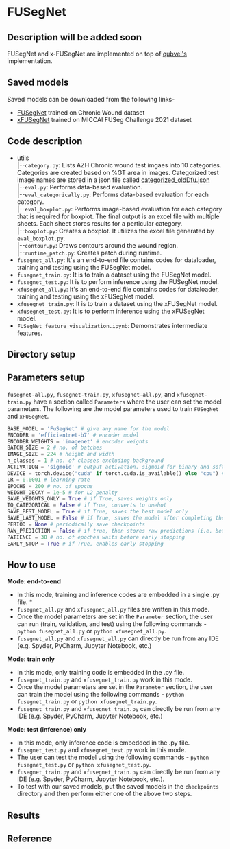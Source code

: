 # FUSegNet

## Description will be added soon

FUSegNet and x-FUSegNet are implemented on top of [qubvel's](https://github.com/qubvel/segmentation_models.pytorch) implementation.  

## Saved models
Saved models can be downloaded from the following links-
* [FUSegNet](https://drive.google.com/drive/folders/14HFRiNdeN10NPx7S6Lts4ymidNpjibI2?usp=sharing) trained on Chronic Wound dataset
* [xFUSegNet](https://drive.google.com/drive/folders/18696pUMWWdIOAgOLcXR_hut0ukKPXuV9?usp=sharing) trained on MICCAI FUSeg Challenge 2021 dataset

## Code description

* utils <br>
	|--`category.py`: Lists AZH Chronic wound test imgaes into 10 categories. Categories are created based on %GT area in images. Categorized test image names 	   are stored in a json file called [categorized_oldDfu.json](https://github.com/mrinal054/FUSegNet/blob/main/categorized_oldDfu.json) <br>
	|--`eval.py`: Performs data-based evaluation.<br>
	|--`eval_categorically.py`: Performs data-based evaluation for each category.<br>
	|--`eval_boxplot.py`: Performs image-based evaluation for each category that is required for boxplot. The final output is 
	an excel file with multiple sheets. Each sheet stores results for a perticular category.<br>
	|--`boxplot.py`: Creates a boxplot. It utilizes the excel file generated by `eval_boxplot.py`.<br>
	|--`contour.py`: Draws contours around the wound region.<br>
	|--`runtime_patch.py`: Creates patch during runtime. <br>
* `fusegnet_all.py`: It's an end-to-end file contains codes for dataloader, training and testing using the FUSegNet model.
* `fusegnet_train.py`: It is to train a dataset using the FUSegNet model.
* `fusegnet_test.py`: It is to perform inference using the FUSegNet model.
* `xfusegnet_all.py`: It's an end-to-end file contains codes for dataloader, training and testing using the xFUSegNet model.
* `xfusegnet_train.py`: It is to train a dataset using the xFUSegNet model.
* `xfusegnet_test.py`: It is to perform inference using the xFUSegNet model.
* `FUSegNet_feature_visualization.ipynb`: Demonstrates intermediate features.


## Directory setup

## Parameters setup
`fusegnet-all.py`, `fusegnet-train.py`, `xfusegnet-all.py`, and `xfusegnet-train.py` have a section called `Parameters` where the user can set the model parameters. The following are the model parameters used to train `FUSegNet` and `xFUSegNet`.  
```python
BASE_MODEL = 'FuSegNet' # give any name for the model
ENCODER = 'efficientnet-b7' # encoder model 
ENCODER_WEIGHTS = 'imagenet' # encoder weights
BATCH_SIZE = 2 # no. of batches
IMAGE_SIZE = 224 # height and width
n_classes = 1 # no. of classes excluding background
ACTIVATION = 'sigmoid' # output activation. sigmoid for binary and softmax for multi-class segmentation
DEVICE = torch.device("cuda" if torch.cuda.is_available() else "cpu") # sets gpu if available
LR = 0.0001 # learning rate
EPOCHS = 200 # no. of epochs
WEIGHT_DECAY = 1e-5 # for L2 penalty
SAVE_WEIGHTS_ONLY = True # if True, saves weights only
TO_CATEGORICAL = False # if True, converts to onehot
SAVE_BEST_MODEL = True # if True, saves the best model only
SAVE_LAST_MODEL = False # if True, saves the model after completing the training
PERIOD = None # periodically save checkpoints
RAW_PREDICTION = False # if true, then stores raw predictions (i.e. before applying threshold)
PATIENCE = 30 # no. of epoches waits before early stopping
EARLY_STOP = True # if True, enables early stopping
```

## How to use
**Mode: end-to-end**
* In this mode, training and inference codes are embedded in a single .py file. *
* `fusegnet_all.py` and `xfusegnet_all.py` files are written in this mode. 
* Once the model parameters are set in the `Parameter` section, the user can run (train, validation, and test)  using the following commands - `python fusegnet_all.py` or `python xfusegnet_all.py`.
* `fusegnet_all.py` and `xfusegnet_all.py` can directly be run from any IDE (e.g. Spyder, PyCharm, Jupyter Notebook, etc.)

**Mode: train only**
* In this mode, only training code is embedded in the .py file.
* `fusegnet_train.py` and `xfusegnet_train.py` work in this mode.
* Once the model parameters are set in the `Parameter` section, the user can train the model using the following commands - `python fusegnet_train.py` or `python xfusegnet_train.py`.
* `fusegnet_train.py` and `xfusegnet_train.py` can directly be run from any IDE (e.g. Spyder, PyCharm, Jupyter Notebook, etc.)

**Mode: test (inference) only**
* In this mode, only inference code is embedded in the .py file.
* `fusegnet_test.py` and `xfusegnet_test.py` work in this mode.
* The user can test the model using the following commands - `python fusegnet_test.py` or `python xfusegnet_test.py`.
* `fusegnet_train.py` and `xfusegnet_train.py` can directly be run from any IDE (e.g. Spyder, PyCharm, Jupyter Notebook, etc.).
* To test with our saved models, put the saved models in the `checkpoints` directory and then perform either one of the above two steps.


## Results

## Reference
